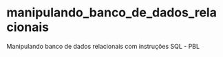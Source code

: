 # manipulando_banco_de_dados_relacionais
Manipulando banco de dados relacionais com instruções SQL - PBL
